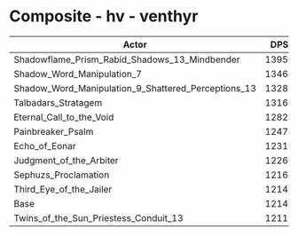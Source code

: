 # Composite - hv - venthyr
| Actor | DPS | Increase |
|---|:---:|:---:|
|Shadowflame_Prism_Rabid_Shadows_13_Mindbender|13959|14.94%|
|Shadow_Word_Manipulation_7|13467|10.89%|
|Shadow_Word_Manipulation_9_Shattered_Perceptions_13|13285|9.39%|
|Talbadars_Stratagem|13161|8.37%|
|Eternal_Call_to_the_Void|12826|5.61%|
|Painbreaker_Psalm|12474|2.72%|
|Echo_of_Eonar|12310|1.36%|
|Judgment_of_the_Arbiter|12263|0.98%|
|Sephuzs_Proclamation|12167|0.18%|
|Third_Eye_of_the_Jailer|12148|0.02%|
|Base|12145|0.00%|
|Twins_of_the_Sun_Priestess_Conduit_13|12119|-0.21%|
